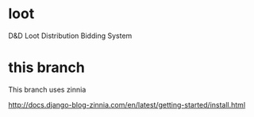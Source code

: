 loot
====

D&amp;D Loot Distribution Bidding System

this branch
====

This branch uses zinnia

http://docs.django-blog-zinnia.com/en/latest/getting-started/install.html
